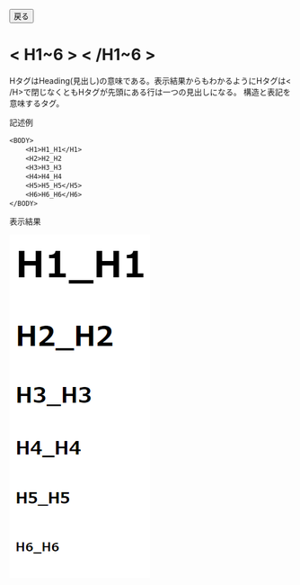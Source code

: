<button type="button" onclick="history.back()">戻る</button>

# < H1~6 > < /H1~6 >
HタグはHeading(見出し)の意味である。表示結果からもわかるようにHタグは< /H>で閉じなくともHタグが先頭にある行は一つの見出しになる。
構造と表記を意味するタグ。

記述例 [](変更しない)

```
<BODY>
    <H1>H1_H1</H1>
    <H2>H2_H2
    <H3>H3_H3
    <H4>H4_H4
    <H5>H5_H5</H5>
    <H6>H6_H6</H6>
</BODY>
```

表示結果 [](変更しない)

![](../goto/h.png)
